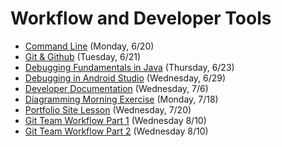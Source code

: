 # Workflow and Developer Tools

- [Command Line](https://github.com/ga-adi-nyc/Course-Materials/tree/master/lessons/workflow-and-dev-tools/command-line-lesson) (Monday, 6/20)
- [Git & Github](https://github.com/ga-adi-nyc/Course-Materials/tree/master/lessons/workflow-and-dev-tools/git-and-github-lesson) (Tuesday, 6/21)
- [Debugging Fundamentals in Java](https://github.com/ga-adi-nyc/Course-Materials/tree/master/lessons/workflow-and-dev-tools/java-debugging-fundamentals) (Thursday, 6/23)
- [Debugging in Android Studio](https://github.com/ga-adi-nyc/Course-Materials/tree/master/lessons/workflow-and-dev-tools/debugging-in-android-lesson) (Wednesday, 6/29)
- [Developer Documentation](https://github.com/ga-adi-nyc/Course-Materials/tree/master/lessons/workflow-and-dev-tools/developer-documentation-lesson) (Wednesday, 7/6)
- [Diagramming Morning Exercise](https://github.com/ga-adi-nyc/Course-Materials/tree/master/lessons/workflow-and-dev-tools/diagramming-morning-exercise) (Monday, 7/18)
- [Portfolio Site Lesson](https://github.com/ga-adi-nyc/Course-Materials/tree/master/lessons/workflow-and-dev-tools/portfolio-site-lesson) (Wednesday, 7/20)
- [Git Team Workflow Part 1](https://github.com/ga-adi-nyc/Course-Materials/tree/master/lessons/workflow-and-dev-tools/git-team-workflow-part-1) (Wednesday 8/10)
- [Git Team Workflow Part 2](https://github.com/ga-adi-nyc/Course-Materials/tree/master/lessons/workflow-and-dev-tools/git-team-workflow-part-2) (Wednesday 8/10)
